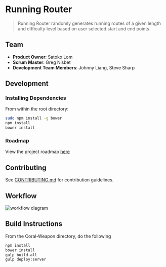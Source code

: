 # Running Router


>Running Router randomly generates running routes of a given length and difficulty level based on user selected start and end points.

## Team

  - __Product Owner__: Satoko Lom
  - __Scrum Master__: Greg Nisbet
  - __Development Team Members__: Johnny Liang, Steve Sharp

## Development

### Installing Dependencies

From within the root directory:

```sh
sudo npm install -g bower
npm install
bower install
```

### Roadmap

View the project roadmap [here](LINK_TO_PROJECT_ISSUES)


## Contributing

See [CONTRIBUTING.md](CONTRIBUTING.md) for contribution guidelines.

## Workflow

![workflow diagram](http://i.imgur.com/p0e4tQK.png)

## Build Instructions

From the Coral-Weapon directory, do the following

```sh
npm install
bower install
gulp build-all
gulp deploy:server
```
